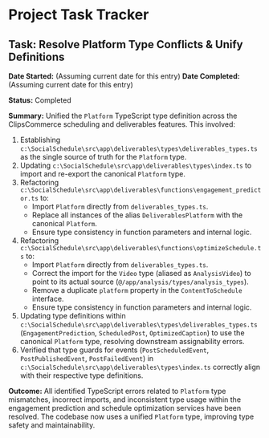 # Project Task Tracker

## Task: Resolve Platform Type Conflicts & Unify Definitions

**Date Started:** (Assuming current date for this entry)
**Date Completed:** (Assuming current date for this entry)

**Status:** Completed

**Summary:**
Unified the `Platform` TypeScript type definition across the ClipsCommerce scheduling and deliverables features. This involved:
1.  Establishing `c:\SocialSchedule\src\app\deliverables\types\deliverables_types.ts` as the single source of truth for the `Platform` type.
2.  Updating `c:\SocialSchedule\src\app\deliverables\types\index.ts` to import and re-export the canonical `Platform` type.
3.  Refactoring `c:\SocialSchedule\src\app\deliverables\functions\engagement_predictor.ts` to:
    *   Import `Platform` directly from `deliverables_types.ts`.
    *   Replace all instances of the alias `DeliverablesPlatform` with the canonical `Platform`.
    *   Ensure type consistency in function parameters and internal logic.
4.  Refactoring `c:\SocialSchedule\src\app\deliverables\functions\optimizeSchedule.ts` to:
    *   Import `Platform` directly from `deliverables_types.ts`.
    *   Correct the import for the `Video` type (aliased as `AnalysisVideo`) to point to its actual source (`@/app/analysis/types/analysis_types`).
    *   Remove a duplicate `platform` property in the `ContentToSchedule` interface.
    *   Ensure type consistency in function parameters and internal logic.
5.  Updating type definitions within `c:\SocialSchedule\src\app\deliverables\types\deliverables_types.ts` (`EngagementPrediction`, `ScheduledPost`, `OptimizedCaption`) to use the canonical `Platform` type, resolving downstream assignability errors.
6.  Verified that type guards for events (`PostScheduledEvent`, `PostPublishedEvent`, `PostFailedEvent`) in `c:\SocialSchedule\src\app\deliverables\types\index.ts` correctly align with their respective type definitions.

**Outcome:**
All identified TypeScript errors related to `Platform` type mismatches, incorrect imports, and inconsistent type usage within the engagement prediction and schedule optimization services have been resolved. The codebase now uses a unified `Platform` type, improving type safety and maintainability.

